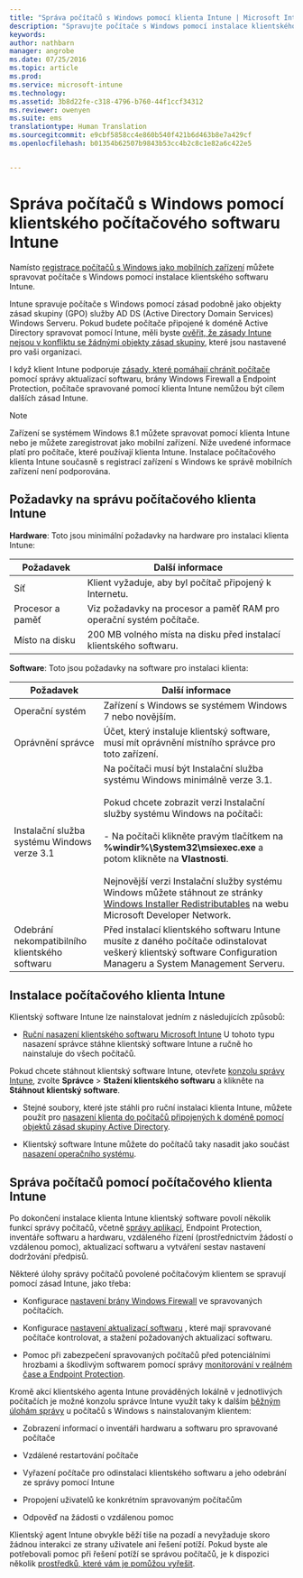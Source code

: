 ```yaml
---
title: "Správa počítačů s Windows pomocí klienta Intune | Microsoft Intune"
description: "Spravujte počítače s Windows pomocí instalace klientského softwaru Intune."
keywords: 
author: nathbarn
manager: angrobe
ms.date: 07/25/2016
ms.topic: article
ms.prod: 
ms.service: microsoft-intune
ms.technology: 
ms.assetid: 3b8d22fe-c318-4796-b760-44f1ccf34312
ms.reviewer: owenyen
ms.suite: ems
translationtype: Human Translation
ms.sourcegitcommit: e9cbf5858cc4e860b540f421b6d463b8e7a429cf
ms.openlocfilehash: b01354b62507b9843b53cc4b2c8c1e82a6c422e5


---
```


# Správa počítačů s Windows pomocí klientského počítačového softwaru Intune
Namísto [registrace počítačů s Windows jako mobilních zařízení](set-up-windows-device-management-with-microsoft-intune.md) můžete spravovat počítače s Windows pomocí instalace klientského softwaru Intune.

Intune spravuje počítače s Windows pomocí zásad podobně jako objekty zásad skupiny (GPO) služby AD DS (Active Directory Domain Services) Windows Serveru. Pokud budete počítače připojené k doméně Active Directory spravovat pomocí Intune, měli byste [ověřit, že zásady Intune nejsou v konfliktu se žádnými objekty zásad skupiny](resolve-gpo-and-microsoft-intune-policy-conflicts.md), které jsou nastavené pro vaši organizaci.

I když klient Intune podporuje [zásady, které pomáhají chránit počítače](policies-to-protect-windows-pcs-in-microsoft-intune.md) pomocí správy aktualizací softwaru, brány Windows Firewall a Endpoint Protection, počítače spravované pomocí klienta Intune nemůžou být cílem dalších zásad Intune.

> [!NOTE]
> Zařízení se systémem Windows 8.1 můžete spravovat pomocí klienta Intune nebo je můžete zaregistrovat jako mobilní zařízení. Níže uvedené informace platí pro počítače, které používají klienta Intune. Instalace počítačového klienta Intune současně s registrací zařízení s Windows ke správě mobilních zařízení není podporována.

## Požadavky na správu počítačového klienta Intune

**Hardware**: Toto jsou minimální požadavky na hardware pro instalaci klienta Intune:

|Požadavek|Další informace|
|---------------|--------------------|
|Síť|Klient vyžaduje, aby byl počítač připojený k Internetu.|
|Procesor a paměť|Viz požadavky na procesor a paměť RAM pro operační systém počítače.|
|Místo na disku|200 MB volného místa na disku před instalací klientského softwaru.|

**Software**: Toto jsou požadavky na software pro instalaci klienta:

|Požadavek|Další informace|
|---------------|--------------------|
|Operační systém | Zařízení s Windows se systémem Windows 7 nebo novějším. |
|Oprávnění správce|Účet, který instaluje klientský software, musí mít oprávnění místního správce pro toto zařízení.|
|Instalační služba systému Windows verze 3.1|Na počítači musí být Instalační služba systému Windows minimálně verze 3.1.<br /><br />Pokud chcete zobrazit verzi Instalační služby systému Windows na počítači:<br /><br />-   Na počítači klikněte pravým tlačítkem na **%windir%\System32\msiexec.exe** a potom klikněte na **Vlastnosti**.<br /><br />Nejnovější verzi Instalační služby systému Windows můžete stáhnout ze stránky [Windows Installer Redistributables](http://go.microsoft.com/fwlink/?LinkID=234258) na webu Microsoft Developer Network.|
|Odebrání nekompatibilního klientského softwaru|Před instalací klientského softwaru Intune musíte z daného počítače odinstalovat veškerý klientský software Configuration Manageru a System Management Serveru.|

## Instalace počítačového klienta Intune
Klientský software Intune lze nainstalovat jedním z následujících způsobů:

-   [Ruční nasazení klientského softwaru Microsoft Intune](install-the-windows-pc-client-with-microsoft-intune.md#to-manually-deploy-the-client-software) U tohoto typu nasazení správce stáhne klientský software Intune a ručně ho nainstaluje do všech počítačů.

  Pokud chcete stáhnout klientský software Intune, otevřete [konzolu správy Intune](https://manage.microsoft.com), zvolte **Správce**  >  **Stažení klientského softwaru** a klikněte na **Stáhnout klientský software**.

-   Stejné soubory, které jste stáhli pro ruční instalaci klienta Intune, můžete použít pro [nasazení klienta do počítačů připojených k doméně pomocí objektů zásad skupiny Active Directory](install-the-windows-pc-client-with-microsoft-intune.md#to-automatically-deploy-the-client-software-by-using-group-policy).

-   Klientský software Intune můžete do počítačů taky nasadit jako součást [nasazení operačního systému](install-the-windows-pc-client-with-microsoft-intune.md#install-the-microsoft-intune-client-software-as-part-of-an-image).

## Správa počítačů pomocí počítačového klienta Intune
Po dokončení instalace klienta Intune klientský software povolí několik funkcí správy počítačů, včetně [správy aplikací](deploy-apps-in-microsoft-intune.md), Endpoint Protection, inventáře softwaru a hardwaru, vzdáleného řízení (prostřednictvím žádostí o vzdálenou pomoc), aktualizací softwaru a vytváření sestav nastavení dodržování předpisů.

Některé úlohy správy počítačů povolené počítačovým klientem se spravují pomocí zásad Intune, jako třeba:

-   Konfigurace [nastavení brány Windows Firewall](help-protect-windows-pcs-using-windows-firewall-policies-in-microsoft-intune.md) ve spravovaných počítačích.

-   Konfigurace [nastavení aktualizací softwaru](keep-windows-pcs-up-to-date-with-software-updates-in-microsoft-intune.md) , které mají spravované počítače kontrolovat, a stažení požadovaných aktualizací softwaru.

-   Pomoc při zabezpečení spravovaných počítačů před potenciálními hrozbami a škodlivým softwarem pomocí správy [monitorování v reálném čase a Endpoint Protection](help-secure-windows-pcs-with-endpoint-protection-for-microsoft-intune.md).

Kromě akcí klientského agenta Intune prováděných lokálně v jednotlivých počítačích je možné konzolu správce Intune využít taky k dalším [běžným úlohám správy](common-windows-pc-management-tasks-with-the-microsoft-intune-computer-client.md) u počítačů s Windows s nainstalovaným klientem:

-   Zobrazení informací o inventáři hardwaru a softwaru pro spravované počítače

-   Vzdálené restartování počítače

-   Vyřazení počítače pro odinstalaci klientského softwaru a jeho odebrání ze správy pomocí Intune

-   Propojení uživatelů ke konkrétním spravovaným počítačům

-   Odpověď na žádosti o vzdálenou pomoc

Klientský agent Intune obvykle běží tiše na pozadí a nevyžaduje skoro žádnou interakci ze strany uživatele ani řešení potíží. Pokud byste ale potřebovali pomoc při řešení potíží se správou počítačů, je k dispozici několik [prostředků, které vám je pomůžou vyřešit](/intune/troubleshoot/troubleshoot-client-setup-in-microsoft-intune).



<!--HONumber=Jul16_HO4-->


